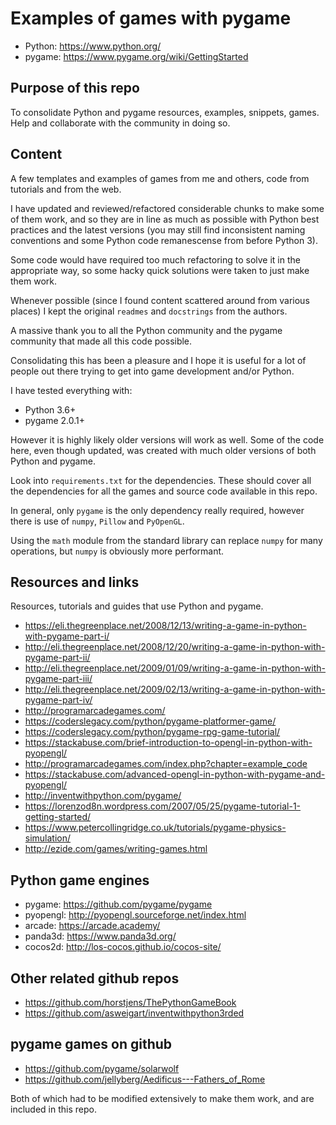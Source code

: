 # Examples of games with pygame

- Python: https://www.python.org/
- pygame: https://www.pygame.org/wiki/GettingStarted

## Purpose of this repo

To consolidate Python and pygame resources, examples, snippets, games. Help and collaborate with the community in doing so.

## Content

A few templates and examples of games from me and others, code from tutorials and from the web.

I have updated and reviewed/refactored considerable chunks to make some of them work, and so they are in line as much as possible with 
Python best practices and the latest versions (you may still find inconsistent naming conventions and some 
Python code remanescense from before Python 3).

Some code would have required too much refactoring to solve it in the appropriate way, so some hacky quick solutions were taken to just make them work.

Whenever possible (since I found content scattered around from various places) I kept the original `readmes` and `docstrings` from the authors.

A massive thank you to all the Python community and the pygame community that made all this code possible.

Consolidating this has been a pleasure and I hope it is useful for a lot of people out there trying to 
get into game development and/or Python.

I have tested everything with:

- Python 3.6+
- pygame 2.0.1+

However it is highly likely older versions will work as well. Some of the code here, even though updated, was created with much older versions of both Python and pygame.

Look into `requirements.txt` for the dependencies. These should cover all the dependencies for all the games and source code available in this repo.

In general, only `pygame` is the only dependency really required, however there is use of `numpy`, `Pillow` and `PyOpenGL`.

Using the `math` module from the standard library can replace `numpy` for many operations, but `numpy` is obviously more performant.

## Resources and links

Resources, tutorials and guides that use Python and pygame.

- https://eli.thegreenplace.net/2008/12/13/writing-a-game-in-python-with-pygame-part-i/
- http://eli.thegreenplace.net/2008/12/20/writing-a-game-in-python-with-pygame-part-ii/
- http://eli.thegreenplace.net/2009/01/09/writing-a-game-in-python-with-pygame-part-iii/
- http://eli.thegreenplace.net/2009/02/13/writing-a-game-in-python-with-pygame-part-iv/
- http://programarcadegames.com/
- https://coderslegacy.com/python/pygame-platformer-game/
- https://coderslegacy.com/python/pygame-rpg-game-tutorial/
- https://stackabuse.com/brief-introduction-to-opengl-in-python-with-pyopengl/
- http://programarcadegames.com/index.php?chapter=example_code
- https://stackabuse.com/advanced-opengl-in-python-with-pygame-and-pyopengl/
- http://inventwithpython.com/pygame/
- https://lorenzod8n.wordpress.com/2007/05/25/pygame-tutorial-1-getting-started/
- https://www.petercollingridge.co.uk/tutorials/pygame-physics-simulation/
- http://ezide.com/games/writing-games.html

## Python game engines

- pygame: https://github.com/pygame/pygame
- pyopengl: http://pyopengl.sourceforge.net/index.html
- arcade: https://arcade.academy/
- panda3d: https://www.panda3d.org/
- cocos2d: http://los-cocos.github.io/cocos-site/

## Other related github repos

- https://github.com/horstjens/ThePythonGameBook
- https://github.com/asweigart/inventwithpython3rded
  
## pygame games on github

- https://github.com/pygame/solarwolf
- https://github.com/jellyberg/Aedificus---Fathers_of_Rome

Both of which had to be modified extensively to make them work, and are included in this repo.